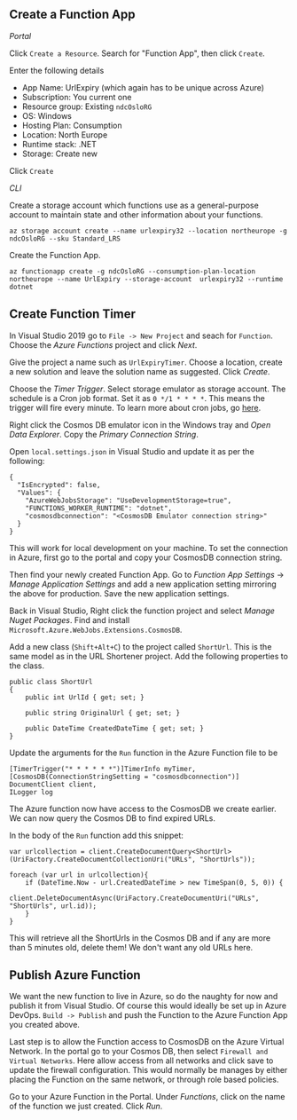 ## Create a Function App

*_Portal_*

Click `Create a Resource`. Search for "Function App", then click `Create`. 

Enter the following details
- App Name: UrlExpiry (which again has to be unique across Azure)
- Subscription: You current one
- Resource group: Existing `ndcOsloRG`
- OS: Windows
- Hosting Plan: Consumption
- Location: North Europe
- Runtime stack: .NET
- Storage: Create new

Click `Create`

*_CLI_*

Create a storage account which functions use as a general-purpose account to maintain state and other information about your functions.

`az storage account create --name urlexpiry32 --location northeurope -g ndcOsloRG --sku Standard_LRS` 

Create the Function App.

`az functionapp create -g ndcOsloRG --consumption-plan-location northeurope --name UrlExpiry --storage-account  urlexpiry32 --runtime dotnet`

## Create Function Timer 

In Visual Studio 2019 go to `File -> New Project` and seach for `Function`. Choose the *Azure Functions* project and click *Next*. 

Give the project a name such as `UrlExpiryTimer`. Choose a location, create a new solution and leave the solution name as suggested. Click *Create*.

Choose the *Timer Trigger*. Select storage emulator as storage account. The schedule is a Cron job format. Set it as `0 */1 * * * *`. This means the trigger will fire every minute. To learn more about cron jobs, go [here](https://www.ostechnix.com/a-beginners-guide-to-cron-jobs/).

Right click the Cosmos DB emulator icon in the Windows tray and *Open Data Explorer*. Copy the *Primary Connection String*.

Open `local.settings.json` in Visual Studio and update it as per the following:

~~~~
{
  "IsEncrypted": false,
  "Values": {
    "AzureWebJobsStorage": "UseDevelopmentStorage=true",
    "FUNCTIONS_WORKER_RUNTIME": "dotnet",
    "cosmosdbconnection": "<CosmosDB Emulator connection string>"
  }
}
~~~~

This will work for local development on your machine. To set the connection in Azure, first go to the portal and copy your CosmosDB connection string. 

Then find your newly created Function App. Go to *Function App Settings* -> *Manage Application Settings* and add a new application setting mirroring the above for production. Save the new application settings.

Back in Visual Studio, Right click the function project and select *Manage Nuget Packages*. Find and install `Microsoft.Azure.WebJobs.Extensions.CosmosDB`.

Add a new class (`Shift+Alt+C`) to the project called `ShortUrl`. This is the same model as in the URL Shortener project. Add the following properties to the class.

````
public class ShortUrl
{
    public int UrlId { get; set; }

    public string OriginalUrl { get; set; }

    public DateTime CreatedDateTime { get; set; }
}
````

Update the arguments for the `Run` function in the Azure Function file to be 

~~~~
[TimerTrigger("* * * * * *")]TimerInfo myTimer,
[CosmosDB(ConnectionStringSetting = "cosmosdbconnection")] DocumentClient client, 
ILogger log
~~~~

The Azure function now have access to the CosmosDB we create earlier. We can now query the Cosmos DB to find expired URLs.

In the body of the `Run` function add this snippet:

````
var urlcollection = client.CreateDocumentQuery<ShortUrl>(UriFactory.CreateDocumentCollectionUri("URLs", "ShortUrls"));

foreach (var url in urlcollection){
    if (DateTime.Now - url.CreatedDateTime > new TimeSpan(0, 5, 0)) {
        client.DeleteDocumentAsync(UriFactory.CreateDocumentUri("URLs", "ShortUrls", url.id));
    }
}
````

This will retrieve all the ShortUrls in the Cosmos DB and if any are more than 5 minutes old, delete them! We don't want any old URLs here.

## Publish Azure Function

We want the new function to live in Azure, so do the naughty for now and publish it from Visual Studio. Of course this would ideally be set up in Azure DevOps. `Build -> Publish` and push the Function to the Azure Function App you created above. 

Last step is to allow the Function access to CosmosDB on the Azure Virtual Network. In the portal go to your Cosmos DB, then select `Firewall and Virtual Networks`. Here allow access from all networks and click save to update the firewall configuration. This would normally be manages by either placing the Function on the same network, or through role based policies. 

Go to your Azure Function in the Portal. Under *Functions*, click on the name of the function we just created. Click *Run*.
